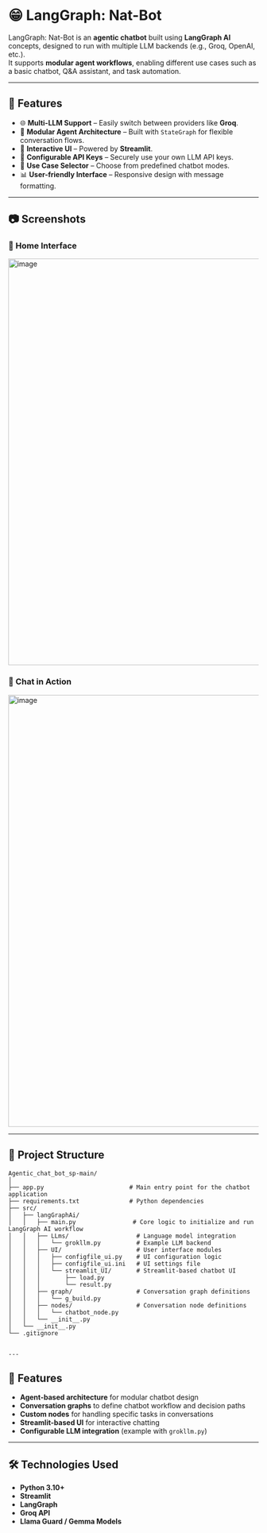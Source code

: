 # 😁 LangGraph: Nat-Bot

LangGraph: Nat-Bot is an **agentic chatbot** built using **LangGraph AI** concepts, designed to run with multiple LLM backends (e.g., Groq, OpenAI, etc.).  
It supports **modular agent workflows**, enabling different use cases such as a basic chatbot, Q&A assistant, and task automation.

---

## 📌 Features
- 🌐 **Multi-LLM Support** – Easily switch between providers like **Groq**.
- 🧠 **Modular Agent Architecture** – Built with `StateGraph` for flexible conversation flows.
- 🎨 **Interactive UI** – Powered by **Streamlit**.
- 🔌 **Configurable API Keys** – Securely use your own LLM API keys.
- 📂 **Use Case Selector** – Choose from predefined chatbot modes.
- 📊 **User-friendly Interface** – Responsive design with message formatting.

---

## 📷 Screenshots

### 🔹 Home Interface
<img width="1845" height="819" alt="image" src="https://github.com/user-attachments/assets/4f6f6ee5-96f7-4b0b-b469-f66f7dad3473" />


### 🔹 Chat in Action
<img width="1907" height="870" alt="image" src="https://github.com/user-attachments/assets/c9e491d4-0e07-4847-9221-a2f1b9d79993" />

---

## 📂 Project Structure

```plaintext
Agentic_chat_bot_sp-main/
│
├── app.py                        # Main entry point for the chatbot application
├── requirements.txt              # Python dependencies
├── src/
│   ├── langGraphAi/
│   │   ├── main.py                # Core logic to initialize and run LangGraph AI workflow
│   │   ├── LLms/                   # Language model integration
│   │   │   └── grokllm.py          # Example LLM backend
│   │   ├── UI/                     # User interface modules
│   │   │   ├── configfile_ui.py    # UI configuration logic
│   │   │   ├── configfile_ui.ini   # UI settings file
│   │   │   └── streamlit_UI/       # Streamlit-based chatbot UI
│   │   │       ├── load.py
│   │   │       └── result.py
│   │   ├── graph/                  # Conversation graph definitions
│   │   │   └── g_build.py
│   │   ├── nodes/                  # Conversation node definitions
│   │   │   └── chatbot_node.py
│   │   └── __init__.py
│   └── __init__.py
└── .gitignore


---

```
## 🚀 Features

- **Agent-based architecture** for modular chatbot design
- **Conversation graphs** to define chatbot workflow and decision paths
- **Custom nodes** for handling specific tasks in conversations
- **Streamlit-based UI** for interactive chatting
- **Configurable LLM integration** (example with `grokllm.py`)

---

## 🛠 Technologies Used
- **Python 3.10+**
- **Streamlit**
- **LangGraph**
- **Groq API**
- **Llama Guard / Gemma Models**







